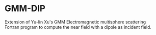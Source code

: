 # GMM-DIP
Extension of Yu-lin Xu's GMM Electromagnetic multisphere scattering Fortran program to compute the near field with a dipole as incident field.
